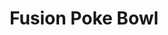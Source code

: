 ---
layout: place
title: "Fusion Poke Bowl"
permalink: /florida/riverview/fusion-poke-bowl.html
stateAbbr: FL
stateName: Florida
cityName: Riverview
seo:
  name: "Fusion Poke Bowl"
  type: Restaurant
  links: null
description: "Fusion Poke Bowl serves delicious sushi in Riverview, Florida. Try fresh Japanese dishes for a great dining experience. "
place_id: ChIJ0wrR5nfRwogRw5nwv588zsQ
photos:
  - name: >-
      places/ChIJ0wrR5nfRwogRw5nwv588zsQ/photos/AeeoHcK9Yqayk-NDj3DccgdBj7qre1eO0QhNsyLLoEu8XMp5Fxcb5OdkrAeMthnW_ufoxnT2KSZzqQ7ToJ4dynCrcGbElUVUUHpfnawFh4o68OC8PiLUq3XD-KgxwssrPr_lhPbzMVImgupR24IYRRsNOLyxX2p4GHJT3GG7ZU6n7W9QGKqXgXO48JDb8JIe1_oEQgHSdbfptwnwQzH-J9rq1CWvHIG04go9vgyToO44vLn-F9peNZm6KedC1CXiF2gJO9MoZeQhoyQ5Q5IiQgzJ9yQmgs2AyUJBOF5y-TNvl3uh2Q
    widthPx: 2920
    heightPx: 4088
    authorAttributions:
      - displayName: Fusion Poke Bowl
        uri: https://maps.google.com/maps/contrib/104301927463535343106
        photoUri: >-
          https://lh3.googleusercontent.com/a-/ALV-UjX4OsxRN6SqlDamB3xEeZMt0JR6sDhjemDKA2BACfkSYoVUAdk=s100-p-k-no-mo
    flagContentUri: >-
      https://www.google.com/local/imagery/report/?cb_client=maps_api_places.places_api&image_key=!1e10!2sAF1QipP3XDIFKH8rhPeCf2XbRC35OG5CulKZxKt4Yi3r&hl=en-US
    googleMapsUri: >-
      https://www.google.com/maps/place//data=!3m4!1e2!3m2!1sAF1QipP3XDIFKH8rhPeCf2XbRC35OG5CulKZxKt4Yi3r!2e10!4m2!3m1!1s0x88c2d177e6d10ad3:0xc4ce3c9fbff099c3
  - name: >-
      places/ChIJ0wrR5nfRwogRw5nwv588zsQ/photos/AeeoHcIJZyNnhfpv1WFc5kg-Db4QD3bXnsTF32CN1wNBQPolUd4cAx5DUxEgOmOivJfqVsE4NvwO2oFHd-tfK8ZIojQvLytBOSqesmTKctzaZ5w2Ir6zQ4bdg2NcJE07tHF2q0v3LlduySpdgLppGnhhQFGS3PmS_e8WHz1OSgOXhdP4d6ySPt3b_t56tJof5EQjfR7CpQJRM8FV6LIQF4RdQu_DqWmQ_EZojN-ufCdb4xpD4OzKpDY3tgkRjo3yIy_XzJmSUpGkfy414zPykHwn5wkaTjJwJqeBtRTqrUn1UkxqAve89InwJXmRNtX7OMdfDvtFNS5cUzIqPOgWQYXl42ppNFcAtQa7l4tWXqs5fYTdT2pOO2F6UXbrNaADU8TgkLy9qRdXTJcfimLiKYlGRsfcqg7b4v-FGSgyuIWez4Bzjw
    widthPx: 3024
    heightPx: 4032
    authorAttributions:
      - displayName: Jfromtheisland
        uri: https://maps.google.com/maps/contrib/105495747421846467189
        photoUri: >-
          https://lh3.googleusercontent.com/a-/ALV-UjU01zzlkdlTzXKgrr0Du9OKzW3EXcDYctxxj3GSU_FhYtvvQHbvWw=s100-p-k-no-mo
    flagContentUri: >-
      https://www.google.com/local/imagery/report/?cb_client=maps_api_places.places_api&image_key=!1e10!2sCIHM0ogKEICAgICrg7r_aQ&hl=en-US
    googleMapsUri: >-
      https://www.google.com/maps/place//data=!3m4!1e2!3m2!1sCIHM0ogKEICAgICrg7r_aQ!2e10!4m2!3m1!1s0x88c2d177e6d10ad3:0xc4ce3c9fbff099c3
  - name: >-
      places/ChIJ0wrR5nfRwogRw5nwv588zsQ/photos/AeeoHcL1-nMlcUt-2LE84iQLa0OrL0yDZ6EEbn4_AB4LTzT8v1gHJeyEPX1mpAqGlauFxpnr1oDY8YstScMeI_KAfoUXi974qRP84wQ8M5_ldMGOrZAl76OvvZ4ldM8We2wXBHbCHEwfMYhNydIYiEtU-k_YGVtn12CWNfQPZhpDIB7488jal6m2HGiBXLHsqKHl71Bo2PZ9z86Rqg2SgZPgdTc69ipsDEMnitt8VabpD_uJmkRf9TgDWgXwUBdP_OSiE_hY8McfN7kwZhqnO4-HMYR-VeaiRtb59hNiM0y7PA48P2zv546XiwvZATYHICKOIa33-TlgCQXCBklYWx9SynWXq_gNdVJsaxkVY255hzuWz7AL9xsgZVjVZ06NyQYbPZc7nsFOXQ5N-GoifoUbE3S3R4iCbAFuIKi8xcKcoYyGV84
    widthPx: 3024
    heightPx: 4032
    authorAttributions:
      - displayName: Jfromtheisland
        uri: https://maps.google.com/maps/contrib/105495747421846467189
        photoUri: >-
          https://lh3.googleusercontent.com/a-/ALV-UjU01zzlkdlTzXKgrr0Du9OKzW3EXcDYctxxj3GSU_FhYtvvQHbvWw=s100-p-k-no-mo
    flagContentUri: >-
      https://www.google.com/local/imagery/report/?cb_client=maps_api_places.places_api&image_key=!1e10!2sCIHM0ogKEICAgICrg7r_qQE&hl=en-US
    googleMapsUri: >-
      https://www.google.com/maps/place//data=!3m4!1e2!3m2!1sCIHM0ogKEICAgICrg7r_qQE!2e10!4m2!3m1!1s0x88c2d177e6d10ad3:0xc4ce3c9fbff099c3
  - name: >-
      places/ChIJ0wrR5nfRwogRw5nwv588zsQ/photos/AeeoHcLkWzCWZaPdEq-Jt3xqe11Xbzgjpgo47y0Vqj3pH8nllsOH8z9etTyTFx7VLxq5hLA_aRKnznzYHElSLzYLM6O3SYsR-zoHrWe1w5SzZpu1M89VJ3l9HxD9q8IkPKLkeg-LAhtvZAA9q8_5yBtledWZwBrNi8DJbzG7LYQhEMWuKl25d13UjQoO_bOTl7JE0osEGsei275ACRHcMOUHwA_vnnJjGnQwtjYPTLpZLgwJe_SUjr53szWr_Hp-cF6kPA2iX8JKzFL4odZyEFYdMaLo26KbpHB2uuR2RhjtbI_sdFj9MZApr5GHRtsLIymQWPEHig0l_wGem3UxvCJZ5WQWJmr3tBpfimjNnaX098aMASgj64uMGIpcKQPoOrKD8F8Eqq5J-aKMJ20Y4CYm_nesxLKZDJG1eim3Igh6aeS3dDD1
    widthPx: 3024
    heightPx: 4032
    authorAttributions:
      - displayName: Robert Parra
        uri: https://maps.google.com/maps/contrib/118119301610852882311
        photoUri: >-
          https://lh3.googleusercontent.com/a-/ALV-UjU89cip0rxNxTweb3oJvJgBa7PjDaE4l7sA35kGvz6bx0dQntk=s100-p-k-no-mo
    flagContentUri: >-
      https://www.google.com/local/imagery/report/?cb_client=maps_api_places.places_api&image_key=!1e10!2sCIHM0ogKEICAgIC_0MSagQE&hl=en-US
    googleMapsUri: >-
      https://www.google.com/maps/place//data=!3m4!1e2!3m2!1sCIHM0ogKEICAgIC_0MSagQE!2e10!4m2!3m1!1s0x88c2d177e6d10ad3:0xc4ce3c9fbff099c3
  - name: >-
      places/ChIJ0wrR5nfRwogRw5nwv588zsQ/photos/AeeoHcJpjSsm15kk88X2IrDpV_8foW7ngq_bKbZtNWKExX3sCXP844FiyHJMTeufbiLpVuMRabe8FtJ3DVNuDK1qkOvBcTRgEYVHKdoFkJ1BXF8y5BL_gPGvkSu8Uw-o7LzSEdoGHS5Dx6Ur-r30HLyJRO3tPkTwRIsbwOMp_185oOjKq9F330E7Mjb03kaDICysWD1rRzwYuCZRDZBEhSke7BmIepMIsu63VY-ARrdcHeSKH_3dod67n37k96BmIsG4DqkMxVrxNrfmiE8988V1gbCNLI_v8JFiRbZPUH14JNk_rvgn1MgermtsS0VAK0xTN-Dyes9PnBADQ42erdtVVGCCisbrvrcxjqbVhacaC9MjYChMvcP2wfgeNOqT9Zh-klk4Q5P8aALitr57TGbut1bgIcz5M7sLn3Lln4ida3sNPw
    widthPx: 4000
    heightPx: 1800
    authorAttributions:
      - displayName: Rosa Lambert
        uri: https://maps.google.com/maps/contrib/116291430096472956928
        photoUri: >-
          https://lh3.googleusercontent.com/a/ACg8ocJwFrK5V6EK37roF1B0hzqDR-15xUlsJrowRG24DphoNwVTBg=s100-p-k-no-mo
    flagContentUri: >-
      https://www.google.com/local/imagery/report/?cb_client=maps_api_places.places_api&image_key=!1e10!2sCIHM0ogKEICAgIDr5YC5Uw&hl=en-US
    googleMapsUri: >-
      https://www.google.com/maps/place//data=!3m4!1e2!3m2!1sCIHM0ogKEICAgIDr5YC5Uw!2e10!4m2!3m1!1s0x88c2d177e6d10ad3:0xc4ce3c9fbff099c3
  - name: >-
      places/ChIJ0wrR5nfRwogRw5nwv588zsQ/photos/AeeoHcIA3y-_laZ7VsKFUrw3PBesz-3Vx9wV7ztBDsSonkHjItWsrKkwvFTZnsdPh1zF4vi5xS_rwyo3ylrrMLxotrkKpoZR3bq_Gq0gtVXokFquQjQjwtY7Vus49ZI61Hb-3xGBU8xX-DuYr2hSIFttPx0kwYc6syHzFvX-L4rGqYEEiDMhA3NhzJ58M0ehJFRyyLOGhvPKTQznn_-e9hsQCNX2NIlKxT-h0fBFL_zZfcWOcFlCJfdIBanMNXwLtzGK2sG04F-k-Cd6MERQKOegQ_nRSP8atgpd7KtNB88WlJay_8H7JD941GfL8j18psgZ_JIb1dPNN0KLHwHJmbhrqxJA43_7o1C0FU_LoQVGx2ns2lxJne-CAdpC1_Wyt5y_gxu4PvFpEmlcyUDd1CY56pUXA4CxlNH5GdzL8383w9Qk_Q
    widthPx: 1800
    heightPx: 4000
    authorAttributions:
      - displayName: Rosa Lambert
        uri: https://maps.google.com/maps/contrib/116291430096472956928
        photoUri: >-
          https://lh3.googleusercontent.com/a/ACg8ocJwFrK5V6EK37roF1B0hzqDR-15xUlsJrowRG24DphoNwVTBg=s100-p-k-no-mo
    flagContentUri: >-
      https://www.google.com/local/imagery/report/?cb_client=maps_api_places.places_api&image_key=!1e10!2sCIHM0ogKEICAgIDr5YCBGA&hl=en-US
    googleMapsUri: >-
      https://www.google.com/maps/place//data=!3m4!1e2!3m2!1sCIHM0ogKEICAgIDr5YCBGA!2e10!4m2!3m1!1s0x88c2d177e6d10ad3:0xc4ce3c9fbff099c3
  - name: >-
      places/ChIJ0wrR5nfRwogRw5nwv588zsQ/photos/AeeoHcIUpZ8L0q1LrsBeOTKLidpKXj_A6mVp1qocxdJsbiWQEaY6xWbIsh49yuAtc4XZZi7KGRiLzMUMpZDMmWG24rPSUnfoo0B-mD5F1KY5-_fiHuOXmN5KMsyMHV0_6lwcUZwMIvodas7Gm1OwvNOMZygnQGhCUqALDDjbr5NfxlhTwUUebfYZLOCrBA2G1cgsoGTeMRokRvW1ubnITrnlfqxKgO5ExEWkuiqYt62QLaUCbIOGyPIXkS2vSSJ_HzA6wPyogSU_CeZFBYK8kRqPERFnI5bEpxpArGgCOhARMZuCwQ
    widthPx: 1200
    heightPx: 1600
    authorAttributions:
      - displayName: Fusion Poke Bowl
        uri: https://maps.google.com/maps/contrib/104301927463535343106
        photoUri: >-
          https://lh3.googleusercontent.com/a-/ALV-UjX4OsxRN6SqlDamB3xEeZMt0JR6sDhjemDKA2BACfkSYoVUAdk=s100-p-k-no-mo
    flagContentUri: >-
      https://www.google.com/local/imagery/report/?cb_client=maps_api_places.places_api&image_key=!1e10!2sAF1QipMqUYMfcHIvWmYyEIqK_pwVlXtp3nenqx8jc8nw&hl=en-US
    googleMapsUri: >-
      https://www.google.com/maps/place//data=!3m4!1e2!3m2!1sAF1QipMqUYMfcHIvWmYyEIqK_pwVlXtp3nenqx8jc8nw!2e10!4m2!3m1!1s0x88c2d177e6d10ad3:0xc4ce3c9fbff099c3
  - name: >-
      places/ChIJ0wrR5nfRwogRw5nwv588zsQ/photos/AeeoHcLRVrTZmkmhNavUW71WwsJXXOLOe0nLrl4ZMounFirj2PlGj93Z13Af7n-r2LynNT7NZJ1zOYioAkkoTzlkmZb-839laJm8xL_Ty9lUkez6n0fmOTiePxEhaAjelJDqF17NTc7tgMWaVxBIfictjwX4G8u3T4OtlOXe7cHZs8YCUAHuvfSw7kMFv-bJliK61rPkTTLQmENLvmNYeEDdi9VzpoW3OmG6cHtK1BK1xE79qnOMaLmkSOPp7V1jXWfO33Eu9JFG15rSHcJmrmCpdskphQvtBYa-s-WNGVno7dLQ9g
    widthPx: 1290
    heightPx: 1553
    authorAttributions:
      - displayName: Fusion Poke Bowl
        uri: https://maps.google.com/maps/contrib/104301927463535343106
        photoUri: >-
          https://lh3.googleusercontent.com/a-/ALV-UjX4OsxRN6SqlDamB3xEeZMt0JR6sDhjemDKA2BACfkSYoVUAdk=s100-p-k-no-mo
    flagContentUri: >-
      https://www.google.com/local/imagery/report/?cb_client=maps_api_places.places_api&image_key=!1e10!2sAF1QipPYbFf7dG4u-EijBMmthc0xvgXqCpwLN9HDiqNm&hl=en-US
    googleMapsUri: >-
      https://www.google.com/maps/place//data=!3m4!1e2!3m2!1sAF1QipPYbFf7dG4u-EijBMmthc0xvgXqCpwLN9HDiqNm!2e10!4m2!3m1!1s0x88c2d177e6d10ad3:0xc4ce3c9fbff099c3
  - name: >-
      places/ChIJ0wrR5nfRwogRw5nwv588zsQ/photos/AeeoHcLsBkct7fzGKIaJkP6NAUQyYuQA4pSgrKIRx9e4tH3tzISAK0eLv9wrGuX0SQnDvznaqDWCzMjSg9nQ0JLQtKpynVtSubEaDGu0IkbYFPUbmal20aopXuHvmL0ToRRzlKryYrwwEHYSnCzzZLzNZ9icFC9Vr8K9qRwD1MoSb27I3XwtSdvY02x6QSrvyDPqaHsUpYS5d8-HgrudBeNM17pvfMEj4WGOjLM4uBDIcKCzpyZKMkSCvBZs8D-t2C0O3HA0scblCxqv0ln8uWCxxDntE_KEw6hkw8RSAB4SK91xlA
    widthPx: 1545
    heightPx: 2000
    authorAttributions:
      - displayName: Fusion Poke Bowl
        uri: https://maps.google.com/maps/contrib/104301927463535343106
        photoUri: >-
          https://lh3.googleusercontent.com/a-/ALV-UjX4OsxRN6SqlDamB3xEeZMt0JR6sDhjemDKA2BACfkSYoVUAdk=s100-p-k-no-mo
    flagContentUri: >-
      https://www.google.com/local/imagery/report/?cb_client=maps_api_places.places_api&image_key=!1e10!2sAF1QipO2J0uKs9ZiGxevEE3RwnGKeFI0xGlgsJ2ALE_f&hl=en-US
    googleMapsUri: >-
      https://www.google.com/maps/place//data=!3m4!1e2!3m2!1sAF1QipO2J0uKs9ZiGxevEE3RwnGKeFI0xGlgsJ2ALE_f!2e10!4m2!3m1!1s0x88c2d177e6d10ad3:0xc4ce3c9fbff099c3
  - name: >-
      places/ChIJ0wrR5nfRwogRw5nwv588zsQ/photos/AeeoHcLD9bSq3VeLUesnyNEF4cAJ9Xr6U8AlPCo1iCHq08ZNYaGhWEtYVcA4cVF_t7R41C61Y-zRLLpZiqZq6vwX9wDw78aTt-u_10x6bsWrGjZxtpFqjWf53FkC-NboFdRekWNt-WqhJsntRPTWpDb6hMUVYYI-Bt4MCIF8RdKoelqI5BbWAr854jrtWdtV16G2VipmDhJqZ4LI2ptnF6FmkYwFYmI-Ihfr7I25E640B-VYzR3rN7l023-36KtwslxsZ-8GJ05Tl4kicel_ldLgKS3IOSjGDM1oad6m42aTvVN-AQ
    widthPx: 1545
    heightPx: 2000
    authorAttributions:
      - displayName: Fusion Poke Bowl
        uri: https://maps.google.com/maps/contrib/104301927463535343106
        photoUri: >-
          https://lh3.googleusercontent.com/a-/ALV-UjX4OsxRN6SqlDamB3xEeZMt0JR6sDhjemDKA2BACfkSYoVUAdk=s100-p-k-no-mo
    flagContentUri: >-
      https://www.google.com/local/imagery/report/?cb_client=maps_api_places.places_api&image_key=!1e10!2sAF1QipN2QIXuPkztL4F04brAbDFjag0VQt_Toawh_EkA&hl=en-US
    googleMapsUri: >-
      https://www.google.com/maps/place//data=!3m4!1e2!3m2!1sAF1QipN2QIXuPkztL4F04brAbDFjag0VQt_Toawh_EkA!2e10!4m2!3m1!1s0x88c2d177e6d10ad3:0xc4ce3c9fbff099c3
address: 6928 US-301, Riverview, FL 33578, USA
street: 6928 US-301
city: Riverview
state: FL
zip: '33578'
country: USA
neighborhood: null
latitude: '27.879376'
longitude: '-82.326503'
accessibility_options:
  wheelchairAccessibleParking: true
  wheelchairAccessibleEntrance: true
business_status: OPERATIONAL
name: Fusion Poke Bowl
google_maps_links:
  directionsUri: >-
    https://www.google.com/maps/dir//''/data=!4m7!4m6!1m1!4e2!1m2!1m1!1s0x88c2d177e6d10ad3:0xc4ce3c9fbff099c3!3e0
  placeUri: https://maps.google.com/?cid=14181338933453953475
  writeAReviewUri: >-
    https://www.google.com/maps/place//data=!4m3!3m2!1s0x88c2d177e6d10ad3:0xc4ce3c9fbff099c3!12e1
  reviewsUri: >-
    https://www.google.com/maps/place//data=!4m4!3m3!1s0x88c2d177e6d10ad3:0xc4ce3c9fbff099c3!9m1!1b1
  photosUri: >-
    https://www.google.com/maps/place//data=!4m3!3m2!1s0x88c2d177e6d10ad3:0xc4ce3c9fbff099c3!10e5
primary_type: Restaurant
opening_hours:
  regular: null
  current: null
secondary_opening_hours:
  regular:
    weekdayDescriptions: null
    type: null
  current:
    weekdayDescriptions: null
    type: null
phone: null
price_level: null
price_range: null
rating: null
rating_count: 0
website: null
reviews: null
parking_options: null
payment_options: null
allow_dogs: null
curbside_pickup: null
delivery: null
dine_in: null
good_for_children: null
good_for_groups: null
good_for_sports: null
live_music: null
menu_for_children: null
outdoor_seating: null
reservable: null
restroom: null
serves_beer: null
serves_breakfast: null
serves_brunch: null
serves_cocktails: null
serves_coffee: null
serves_dinner: null
serves_dessert: null
serves_lunch: null
serves_vegetarian_food: null
serves_wine: null
takeout: null
summary: null

---